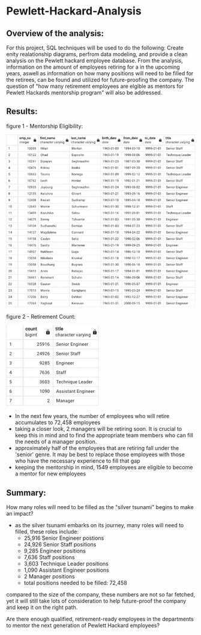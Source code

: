 # Pewlett-Hackard-Analysis

## Overview of the analysis:
For this project, SQL techniques will be used to do the following: Create enity realationship diagrams, perfrom data modeling, and provide a clean analysis on the Pewlett hackard employee database. From the analysis, information on the amount of employees retiring for a in the upcoming years, aswell as information on how many positions will need to be filled for the retirees, can be found and utilized for future-proofing the company. The question of "how many retirement employees are elgible as mentors for Pewlett Hackards mentorship program" will also be addressed.

## Results: 

figure 1 - Mentorship Eligibility:

![mentorship_eligibility_image.png](https://github.com/Calebmkelly/Pewlett-Hackard-Analysis/blob/main/Resources/mentorship_eligibility_image.png)


figure 2 - Retirement Count:

![Retirement_count_image](https://github.com/Calebmkelly/Pewlett-Hackard-Analysis/blob/main/Resources/retirement_count_image.png)

- In the next few years, the number of employees who will retire accumulates to 72,458 employees
- taking a closer look, 2 managers will be retiring soon. It is crucial to keep this in mind and to find the appropriate team members who can fill the needs of a manager position.
- approximately half of the employees that are retiring fall under the 'senior' genre. It may be best to replace those employees with those who have the necessary experience to fill that gap
- keeping the mentorship in mind, 1549 employees are eligible to become a mentor for new employees


## Summary: 

How many roles will need to be filled as the "silver tsunami" begins to make an impact?
- as the silver tsunami embarks on its journey, many roles will need to filled, these roles include:
  - 25,916 Senior Engineer postions
  - 24,926 Senior Staff positions
  - 9,285 Engineer positions
  - 7,636 Staff positions
  - 3,603 Technique Leader positions
  - 1,090 Assistant Engineer positions
  - 2 Manager positions
  - total positions needed to be filled: 72,458

compared to the size of the company, these numbers are not so far fetched, yet it will still take lots of consideration to help future-proof the company and keep it on the right path.

Are there enough qualified, retirement-ready employees in the departments to mentor the next generation of Pewlett Hackard employees?
